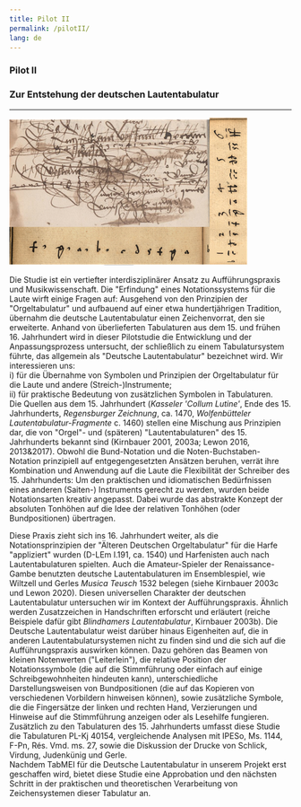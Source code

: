 ```yaml
---
title: Pilot II
permalink: /pilotII/
lang: de
---
```


### Pilot II
### Zur Entstehung der deutschen Lautentabulatur
___
![](/assets/img/Craus_Harfe_col_01.png "A-Wn Mus.Hs. 18688, fol. 26r und D-LEm I.191, Fragemnte aus dem Fundamentum, Collage von K. Schöning")

Die Studie ist ein vertiefter interdisziplinärer Ansatz zu Aufführungspraxis und Musikwissenschaft. Die "Erfindung" eines Notationssystems für die Laute wirft einige Fragen auf: Ausgehend von den Prinzipien der "Orgeltabulatur" und aufbauend auf einer etwa hundertjährigen Tradition, übernahm die deutsche Lautentabulatur einen Zeichenvorrat, den sie erweiterte. Anhand von überlieferten Tabulaturen aus dem 15. und frühen 16. Jahrhundert wird in dieser Pilotstudie die Entwicklung und der Anpassungsprozess untersucht, der schließlich zu einem Tabulatursystem führte, das allgemein als "Deutsche Lautentabulatur" bezeichnet wird. Wir interessieren uns:  
i) für die Übernahme von Symbolen und Prinzipien der Orgeltabulatur für die Laute und andere (Streich-)Instrumente;  
ii) für praktische Bedeutung von zusätzlichen Symbolen in Tabulaturen.   
Die Quellen aus dem 15. Jahrhundert (_Kasseler 'Collum Lutine'_, Ende des 15. Jahrhunderts, _Regensburger Zeichnung_, ca. 1470, _Wolfenbütteler Lautentabulatur-Fragmente_
c. 1460) stellen eine Mischung aus Prinzipien dar, die von "Orgel"- und (späteren) "Lautentabulaturen" des 15.
Jahrhunderts bekannt sind (Kirnbauer 2001, 2003a; Lewon 2016, 2013&2017). Obwohl die Bund-Notation und die Noten-Buchstaben-
Notation prinzipiell auf entgegengesetzten Ansätzen beruhen, verrät ihre Kombination und Anwendung auf die Laute
die Flexibilität der Schreiber des 15. Jahrhunderts: Um den praktischen und idiomatischen Bedürfnissen eines anderen (Saiten-) Instruments gerecht zu werden, wurden beide Notationsarten kreativ angepasst. Dabei wurde das abstrakte Konzept der absoluten Tonhöhen auf die Idee der relativen Tonhöhen (oder Bundpositionen) übertragen.

Diese Praxis zieht sich ins 16. Jahrhundert weiter, als die Notationsprinzipien der "Älteren Deutschen Orgeltabulatur" für die Harfe "appliziert" wurden (D-LEm I.191, ca. 1540) und Harfenisten auch nach Lautentabulaturen spielten. Auch die Amateur-Spieler der Renaissance-Gambe benutzten deutsche Lautentabulaturen im Ensemblespiel, wie Wiltzell und Gerles _Musica Teusch_ 1532 belegen (siehe Kirnbauer 2003c und Lewon 2020). Diesen universellen Charakter der deutschen Lautentabulatur untersuchen wir im Kontext der Aufführungspraxis. Ähnlich werden Zusatzzeichen in Handschriften erforscht und erläutert (reiche Beispiele dafür gibt
_Blindhamers Lautentabulatur_, Kirnbauer 2003b). Die Deutsche Lautentabulatur weist darüber hinaus Eigenheiten auf, die in anderen Lautentabulatursystemen nicht zu finden sind und die sich auf die Aufführungspraxis auswirken können. Dazu gehören
das Beamen von kleinen Notenwerten ("Leiterlein"), die relative Position der Notationssymbole (die auf die Stimmführung oder einfach auf einige Schreibgewohnheiten hindeuten kann), unterschiedliche Darstellungsweisen von Bundpositionen
(die auf das Kopieren von verschiedenen Vorbildern hinweisen können), sowie zusätzliche Symbole, die
die Fingersätze der linken und rechten Hand, Verzierungen und Hinweise auf die Stimmführung anzeigen oder als Lesehilfe fungieren. Zusätzlich zu den Tabulaturen des 15. Jahrhunderts umfasst diese Studie die Tabulaturen PL-Kj 40154, vergleichende Analysen mit IPESo,
Ms. 1144, F-Pn, Rés. Vmd. ms. 27, sowie die Diskussion der Drucke von Schlick, Virdung,
Judenkünig und Gerle.   
Nachdem TabMEI für die Deutsche Lautentabulatur in unserem Projekt erst geschaffen wird, bietet diese Studie eine Approbation und den nächsten Schritt in der praktischen und theoretischen Verarbeitung von Zeichensystemen dieser Tabulatur an. 
